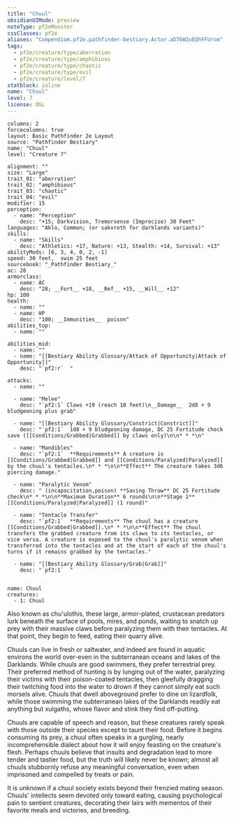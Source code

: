 ```yaml
---
title: "Chuul"
obsidianUIMode: preview
noteType: pf2eMonster
cssClasses: pf2e
aliases: "Compendium.pf2e.pathfinder-bestiary.Actor.aD76W2uEQhFFUrom" 
tags:
  - pf2e/creature/type/aberration
  - pf2e/creature/type/amphibious
  - pf2e/creature/type/chaotic
  - pf2e/creature/type/evil
  - pf2e/creature/level/7
statblock: inline
name: "Chuul"
level: 7
license: OGL
---
```


```statblock
columns: 2
forcecolumns: true
layout: Basic Pathfinder 2e Layout
source: "Pathfinder Bestiary"
name: "Chuul"
level: "Creature 7"

alignment: ""
size: "Large"
trait_01: "aberration"
trait_02: "amphibious"
trait_03: "chaotic"
trait_04: "evil"
modifier: 15
perception:
  - name: "Perception"
    desc: "+15; Darkvision, Tremorsense (Imprecise) 30 Feet"
languages: "Aklo, Common; (or sakvroth for darklands variants)"
skills:
  - name: "Skills"
    desc: "Athletics: +17, Nature: +13, Stealth: +14, Survival: +13"
abilityMods: [6, 3, 4, 0, 2, -1]
speed: 30 feet,  swim 25 feet
sourcebook: "_Pathfinder Bestiary_"
ac: 28
armorclass:
  - name: AC
    desc: "28; __Fort__ +18, __Ref__ +15, __Will__ +12"
hp: 100
health:
  - name: ""
  - name: HP
    desc: "100; __Immunities__  poison"
abilities_top:
  - name: ""

abilities_mid:
  - name: ""
  - name: "[[Bestiary Ability Glossary/Attack of Opportunity|Attack of Opportunity]]"
    desc: "`pf2:r`  "

attacks:
  - name: ""

  - name: "Melee"
    desc: "`pf2:1` Claws +19 (reach 10 feet)\n__Damage__  2d8 + 9 bludgeoning plus grab"

  - name: "[[Bestiary Ability Glossary/Constrict|Constrict]]"
    desc: "`pf2:1`  1d8 + 9 bludgeoning damage, DC 25 Fortitude check save ([[Conditions/Grabbed|Grabbed]] by claws only)\n\n* * *\n"

  - name: "Mandibles"
    desc: "`pf2:1`  **Requirements** A creature is [[Conditions/Grabbed|Grabbed]] and [[Conditions/Paralyzed|Paralyzed]] by the chuul's tentacles.\n* * *\n\n**Effect** The creature takes 3d6 piercing damage."

  - name: "Paralytic Venom"
    desc: " (incapacitation,poison) **Saving Throw** DC 25 Fortitude check\n* * *\n\n**Maximum Duration** 6 rounds\n\n**Stage 1** [[Conditions/Paralyzed|Paralyzed]] (1 round)"

  - name: "Tentacle Transfer"
    desc: "`pf2:1`  **Requirements** The chuul has a creature [[Conditions/Grabbed|Grabbed]].\n* * *\n\n**Effect** The chuul transfers the grabbed creature from its claws to its tentacles, or vice versa. A creature is exposed to the chuul's paralytic venom when transferred into the tentacles and at the start of each of the chuul's turns if it remains grabbed by the tentacles."

  - name: "[[Bestiary Ability Glossary/Grab|Grab]]"
    desc: "`pf2:1`  "
 
```

```encounter-table
name: Chuul
creatures:
  - 1: Chuul
```



Also known as chu'ulothis, these large, armor-plated, crustacean predators lurk beneath the surface of pools, mires, and ponds, waiting to snatch up prey with their massive claws before paralyzing them with their tentacles. At that point, they begin to feed, eating their quarry alive.

Chuuls can live in fresh or saltwater, and indeed are found in aquatic environs the world over-even in the subterranean oceans and lakes of the Darklands. While chuuls are good swimmers, they prefer terrestrial prey. Their preferred method of hunting is by lunging out of the water, paralyzing their victims with their poison-coated tentacles, then gleefully dragging their twitching food into the water to drown if they cannot simply eat such morsels alive. Chuuls that dwell aboveground prefer to dine on lizardfolk, while those swimming the subterranean lakes of the Darklands readily eat anything but xulgaths, whose flavor and stink they find off-putting.

Chuuls are capable of speech and reason, but these creatures rarely speak with those outside their species except to taunt their food. Before it begins consuming its prey, a chuul often speaks in a gurgling, nearly incomprehensible dialect about how it will enjoy feasting on the creature's flesh. Perhaps chuuls believe that insults and degradation lead to more tender and tastier food, but the truth will likely never be known; almost all chuuls stubbornly refuse any meaningful conversation, even when imprisoned and compelled by treats or pain.

It is unknown if a chuul society exists beyond their frenzied mating season. Chuuls' intellects seem devoted only toward eating, causing psychological pain to sentient creatures, decorating their lairs with mementos of their favorite meals and victories, and breeding.
